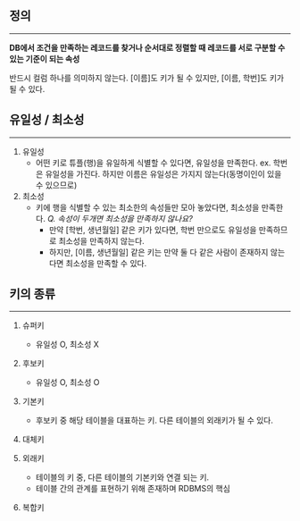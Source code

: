 
## 정의
---
**DB에서 조건을 만족하는 레코드를 찾거나 순서대로 정렬할 때 레코드를 서로 구분할 수 있는 기준이 되는 속성**

반드시 컬럼 하나를 의미하지 않는다. [이름]도 키가 될 수 있지만, [이름, 학번]도 키가 될 수 있다.


## 유일성 / 최소성
---
1. 유일성
	- 어떤 키로 튜플(행)을 유일하게 식별할 수 있다면, 유일성을 만족한다.
	    ex. 학번은 유일성을 가진다. 하지만 이름은 유일성은 가지지 않는다(동명이인이 있을 수 있으므로)
2. 최소성
    * 키에 행을 식별할 수 있는 최소한의 속성들만 모아 놓았다면, 최소성을 만족한다.
	    *Q. 속성이 두개면 최소성을 만족하지 않나요?*
	    * 만약 [학번, 생년월일] 같은 키가 있다면, 학번 만으로도 유일성을 만족하므로 최소성을 만족하지 않는다.
	    * 하지만, [이름, 생년월일] 같은 키는 만약 둘 다 같은 사람이 존재하지 않는다면 최소성을 만족할 수 있다.


## 키의 종류
---
1. 슈퍼키
	- 유일성 O, 최소성 X
2.  후보키
	- 유일성 O, 최소성 O
3. 기본키
	- 후보키 중 해당 테이블을 대표하는 키. 다른 테이블의 외래키가 될 수 있다.
4. 대체키
    
5. 외래키
	- 테이블의 키 중, 다른 테이블의 기본키와 연결 되는 키.
	- 테이블 간의 관계를 표현하기 위해 존재하며 RDBMS의 핵심
6. 복합키